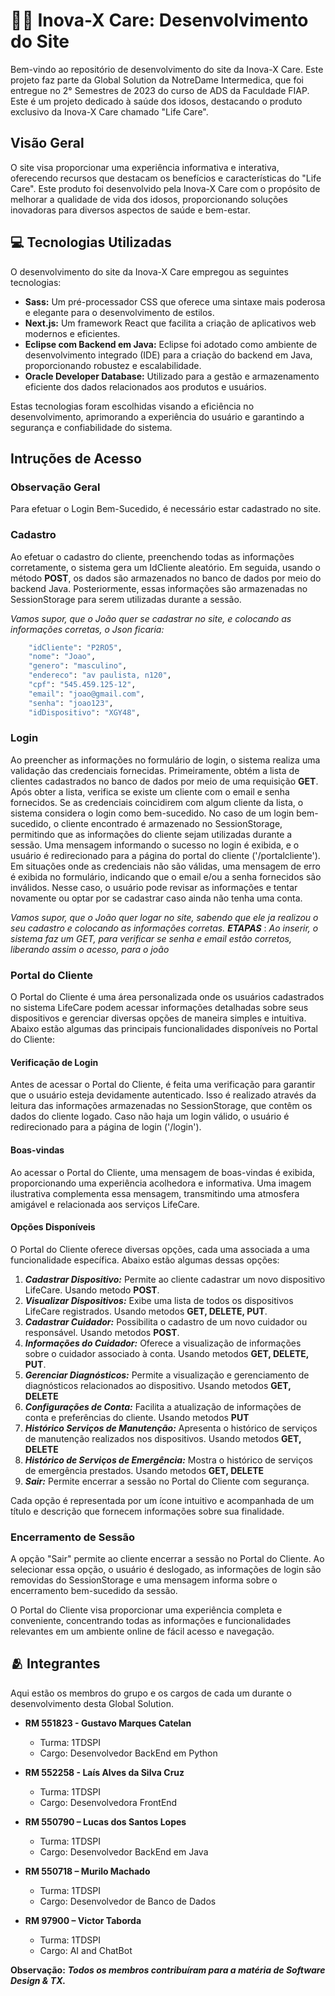 # 👴🏻  Inova-X Care: Desenvolvimento do Site

Bem-vindo ao repositório de desenvolvimento do site da Inova-X Care. Este projeto faz parte da Global Solution da NotreDame Intermedica, que foi entregue no 2° Semestres de 2023 do curso de ADS da Faculdade FIAP. Este é um projeto dedicado à saúde dos idosos, destacando o produto exclusivo da Inova-X Care chamado "Life Care".

## Visão Geral

O site visa proporcionar uma experiência informativa e interativa, oferecendo recursos que destacam os benefícios e características do "Life Care". Este produto foi desenvolvido pela Inova-X Care com o propósito de melhorar a qualidade de vida dos idosos, proporcionando soluções inovadoras para diversos aspectos de saúde e bem-estar.

## 💻 Tecnologias Utilizadas

O desenvolvimento do site da Inova-X Care empregou as seguintes tecnologias:

* **Sass:** Um pré-processador CSS que oferece uma sintaxe mais poderosa e elegante para o desenvolvimento de estilos.
* **Next.js:** Um framework React que facilita a criação de aplicativos web modernos e eficientes.
* **Eclipse com Backend em Java:** Eclipse foi adotado como ambiente de desenvolvimento integrado (IDE) para a criação do backend em Java, proporcionando robustez e escalabilidade.
* **Oracle Developer Database:** Utilizado para a gestão e armazenamento eficiente dos dados relacionados aos produtos e usuários.

Estas tecnologias foram escolhidas visando a eficiência no desenvolvimento, aprimorando a experiência do usuário e garantindo a segurança e confiabilidade do sistema.

## Intruções de Acesso
### Observação Geral
Para efetuar o Login Bem-Sucedido, é necessário estar cadastrado no site.

### Cadastro
Ao efetuar o cadastro do cliente, preenchendo todas as informações corretamente, o sistema gera um IdCliente aleatório. Em seguida, usando o método **POST**, os dados são armazenados no banco de dados por meio do backend Java. Posteriormente, essas informações são armazenadas no SessionStorage para serem utilizadas durante a sessão.

*Vamos supor, que o João quer se cadastrar no site, e colocando as informações corretas, o Json ficaria:*

``` bash
    "idCliente": "P2RO5",
    "nome": "Joao",
    "genero": "masculino",
    "endereco": "av paulista, n120",
    "cpf": "545.459.125-12",
    "email": "joao@gmail.com",
    "senha": "joao123",
    "idDispositivo": "XGY48",
```

### Login
Ao preencher as informações no formulário de login, o sistema realiza uma validação das credenciais fornecidas. Primeiramente, obtém a lista de clientes cadastrados no banco de dados por meio de uma requisição **GET**. Após obter a lista, verifica se existe um cliente com o email e senha fornecidos. Se as credenciais coincidirem com algum cliente da lista, o sistema considera o login como bem-sucedido.
No caso de um login bem-sucedido, o cliente encontrado é armazenado no SessionStorage, permitindo que as informações do cliente sejam utilizadas durante a sessão. Uma mensagem informando o sucesso no login é exibida, e o usuário é redirecionado para a página do portal do cliente ('/portalcliente').
Em situações onde as credenciais não são válidas, uma mensagem de erro é exibida no formulário, indicando que o email e/ou a senha fornecidos são inválidos. Nesse caso, o usuário pode revisar as informações e tentar novamente ou optar por se cadastrar caso ainda não tenha uma conta.

*Vamos supor, que o João quer logar no site, sabendo que ele ja realizou o seu cadastro e colocando as informações corretas.*
***ETAPAS*** : *Ao inserir, o sistema faz um GET, para verificar se senha e email estão corretos, liberando assim o acesso, para o joão*

### Portal do Cliente
O Portal do Cliente é uma área personalizada onde os usuários cadastrados no sistema LifeCare podem acessar informações detalhadas sobre seus dispositivos e gerenciar diversas opções de maneira simples e intuitiva. Abaixo estão algumas das principais funcionalidades disponíveis no Portal do Cliente:

#### Verificação de Login
Antes de acessar o Portal do Cliente, é feita uma verificação para garantir que o usuário esteja devidamente autenticado. Isso é realizado através da leitura das informações armazenadas no SessionStorage, que contêm os dados do cliente logado. Caso não haja um login válido, o usuário é redirecionado para a página de login ('/login').

#### Boas-vindas
Ao acessar o Portal do Cliente, uma mensagem de boas-vindas é exibida, proporcionando uma experiência acolhedora e informativa. Uma imagem ilustrativa complementa essa mensagem, transmitindo uma atmosfera amigável e relacionada aos serviços LifeCare.

#### Opções Disponíveis
O Portal do Cliente oferece diversas opções, cada uma associada a uma funcionalidade específica. Abaixo estão algumas dessas opções:

1. ***Cadastrar Dispositivo:*** Permite ao cliente cadastrar um novo dispositivo LifeCare. Usando metodo **POST**.
2. ***Visualizar Dispositivos:*** Exibe uma lista de todos os dispositivos LifeCare registrados. Usando metodos **GET, DELETE, PUT**.
3. ***Cadastrar Cuidador:*** Possibilita o cadastro de um novo cuidador ou responsável. Usando metodos  **POST**.
4. ***Informações do Cuidador:*** Oferece a visualização de informações sobre o cuidador associado à conta. Usando metodos **GET, DELETE, PUT**.
5. ***Gerenciar Diagnósticos:*** Permite a visualização e gerenciamento de diagnósticos relacionados ao dispositivo. Usando metodos **GET, DELETE**
6. ***Configurações de Conta:*** Facilita a atualização de informações de conta e preferências do cliente. Usando metodos **PUT**
7. ***Histórico Serviços de Manutenção:*** Apresenta o histórico de serviços de manutenção realizados nos dispositivos. Usando metodos **GET, DELETE**
8. ***Histórico de Serviços de Emergência:*** Mostra o histórico de serviços de emergência prestados. Usando metodos **GET, DELETE**
9. ***Sair:*** Permite encerrar a sessão no Portal do Cliente com segurança.

Cada opção é representada por um ícone intuitivo e acompanhada de um título e descrição que fornecem informações sobre sua finalidade.

### Encerramento de Sessão
A opção "Sair" permite ao cliente encerrar a sessão no Portal do Cliente. Ao selecionar essa opção, o usuário é deslogado, as informações de login são removidas do SessionStorage e uma mensagem informa sobre o encerramento bem-sucedido da sessão.

O Portal do Cliente visa proporcionar uma experiência completa e conveniente, concentrando todas as informações e funcionalidades relevantes em um ambiente online de fácil acesso e navegação.

## 🫂 Integrantes

Aqui estão os membros do grupo e os cargos de cada um durante o desenvolvimento desta Global Solution.

* **RM 551823 - Gustavo Marques Catelan**
  - Turma: 1TDSPI
  - Cargo: Desenvolvedor BackEnd em Python

* **RM 552258 - Laís Alves da Silva Cruz**
  - Turma: 1TDSPI
  - Cargo: Desenvolvedora FrontEnd

* **RM 550790 – Lucas dos Santos Lopes**
  - Turma: 1TDSPI
  - Cargo: Desenvolvedor BackEnd em Java

* **RM 550718 – Murilo Machado**
  - Turma: 1TDSPI
  - Cargo: Desenvolvedor de Banco de Dados

* **RM 97900 – Victor Taborda**
  - Turma: 1TDSPI
  - Cargo: AI and ChatBot

**Observação:** ***Todos os membros contribuíram para a matéria de Software Design & TX.***

